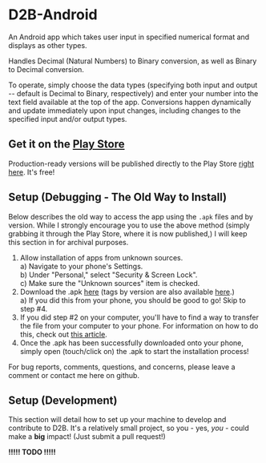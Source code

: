 D2B-Android
===========

An Android app which takes user input in specified numerical format and displays as other types.

Handles Decimal (Natural Numbers) to Binary conversion, as well as Binary to Decimal conversion.

To operate, simply choose the data types (specifying both input and output -- default is Decimal to Binary, respectively) and enter your number into the text field available at the top of the app. Conversions happen dynamically and update immediately upon input changes, including changes to the specified input and/or output types.

Get it on the [Play Store](https://play.google.com/store/apps?hl=en)
----------
Production-ready versions will be published directly to the Play Store [right here](https://play.google.com/store/apps/details?id=com.css.d2bAndroid). It's free!

Setup (Debugging - The Old Way to Install)
----------
Below describes the old way to access the app using the <code>.apk</code> files and by version. While I strongly encourage you to use the above method (simply grabbing it through the Play Store, where it is now published,) I will keep this section in for archival purposes.

 1. Allow installation of apps from unknown sources.<br>
  a) Navigate to your phone's Settings.<br>
  b) Under "Personal," select "Security & Screen Lock".<br>
  c) Make sure the "Unknown sources" item is checked.<br>
 2. Download the .apk [here](http://www.cs.rit.edu/~css7209/Resources/Android/D2B-Android.apk) (tags by version are also available [here](http://www.cs.rit.edu/~css7209/Resources/Android/Versions/).)<br>
  a) If you did this from your phone, you should be good to go! Skip to step #4.<br>
 3. If you did step #2 on your computer, you'll have to find a way to transfer the file from your computer to your phone. For information on how to do this, check out [this article](https://support.google.com/nexus/answer/2840804?hl=en).
 4. Once the .apk has been successfully downloaded onto your phone, simply open (touch/click on) the .apk to start the installation process!
 
For bug reports, comments, questions, and concerns, please leave a comment or contact me here on github.

Setup (Development)
----------
This section will detail how to set up your machine to develop and contribute to D2B. It's a relatively small project, so you - yes, <i>you</i> - could make a <b>big</b> impact! (Just submit a pull request!)

<b>!!!!! TODO !!!!!</b>

